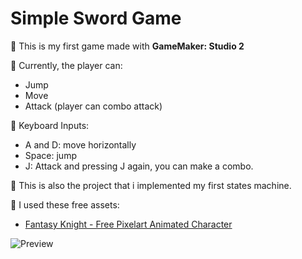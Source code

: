 # Simple Sword Game

🫠 This is my first game made with **GameMaker: Studio 2**

🚀 Currently, the player can:

- Jump
- Move
- Attack (player can combo attack)

🎹 Keyboard Inputs:

- A and D: move horizontally
- Space: jump
- J: Attack and pressing J again, you can make a combo.

🧐 This is also the project that i implemented my first states machine.

🎡 I used these free assets:

- [Fantasy Knight - Free Pixelart Animated Character](https://aamatniekss.itch.io/fantasy-knight-free-pixelart-animated-character)

![Preview](https://github.com/LyiarCodie/Simple-Platformer-Game/blob/main/preview1.gif)
